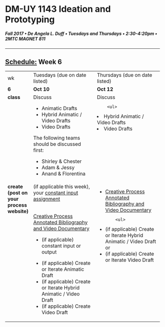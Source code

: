 # DM-UY 1143 Ideation and Prototyping
##### Fall 2017 • De Angela L. Duff • Tuesdays and Thursdays • 2:30-4:20pm • 2MTC MAGNET 811

---
## [Schedule:](schedule.md) Week 6


<table>
<tr>
<td>wk</td>
<td>Tuesdays (due on date listed)</td>
<td>Thursdays (due on date listed)</td>
</tr>
<tr>
  <td valign="top"><strong>6</strong></td>
  <td valign="top" width="48%"><strong>Oct 10</strong></td>
  <td valign="top" width="48%"><strong>Oct 12</strong></td>
</tr>
<tr>
<td valign="top"><strong>class</strong></td>
<td valign="top">Discuss
        <ul>    
<li>Animatic Drafts</li>
<li>Hybrid Animatic / Video Drafts</li>
<li>Video Drafts</li>    
        </ul>
The following teams should be discussed first:
<ul>
<li>Shirley &amp; Chester</li>
<li>Adam &amp; Jessy</li>
<li>Anand &amp; Florentina</li>
</td>

<!-- 2nd column class -->
<td valign="top" width="48%">
Discuss
       
        <ul>
 <li>Hybrid Animatic / Video Drafts</li>
<li>Video Drafts</li> 
        </ul>
</td>
 
</tr>


<!-- do -->
<tr>
  <td valign="top"><strong>create (post on your process website)</strong></td>
  <td>
  (if applicable this week), your <a href="constant_input_choices.md">constant input assignment</a>
  <br><br>
 
  <a href="creative_process.md">Creative Process Annotated Bibliography and Video Documentary</a> 
        <ul>
        <li>(if applicable) constant input or output</li>
<li>(if applicable) Create or Iterate Animatic Draft</li>
<li>(if applicable) Create or Iterate Hybrid Animatic / Video Draft</li>
<li>(if applicable) Create Video Draft</li>
  <td valign="top">
  <ul>
  

  <li><a href="creative_process.md">Creative Process Annotated Bibliography and Video Documentary</a></li>
   
        <ul>
 <li>(if applicable) Create or Iterate Hybrid Animatic / Video Draft or</li>
<li>(if applicable) Create or Iterate Video Draft</li>      
        </ul></td>
</table>



